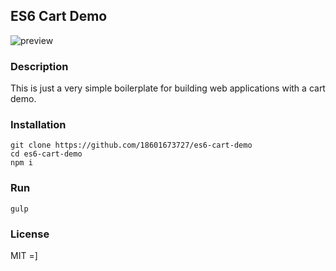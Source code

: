 ## ES6 Cart Demo

![preview](https://githubcontent.com)

### Description
This is just a very simple boilerplate for building web applications with a cart demo.

### Installation
```
git clone https://github.com/18601673727/es6-cart-demo
cd es6-cart-demo
npm i
```

### Run
```
gulp
```

### License
MIT =]
